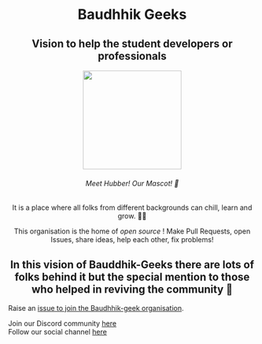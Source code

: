 <h1 align="center">Baudhhik Geeks</h1>

<h2 align="center">Vision to help the student developers or professionals </h2>
<p align="center">
    <img src="https://user-images.githubusercontent.com/68494604/134782910-ff2a63bb-ac82-4dd7-a9fd-a0a963029342.gif" height="200" />
</p>

<div align=center>
    
<h6> Meet Hubber! Our Mascot! 🤝 </h6>

<p> It is a place where all folks from different backgrounds can chill, learn and grow. 👨‍🎓 </p>

<p> This organisation is the home of <i> open source </i> ! Make Pull Requests, open Issues, share ideas, help each other, fix problems! </p>

<h2> In this vision of Bauddhik-Geeks there are lots of folks behind it but the special mention to those who helped in reviving the community 👨‍ </h2>

</div>


Raise an [issue to join the Baudhhik-geek organisation](https://github.com/Bauddhik-Geeks/Welcome-to-Bauddhik-Geeks/issues/new?assignees=&labels=invite+me+to+organization&template=invite.yml&title=invite+me+to+organization).

Join our Discord community [here](http://join.bauddhikgeeks.tech)   
Follow our social channel [here](https://twitter.com/BauddhikGeeks)